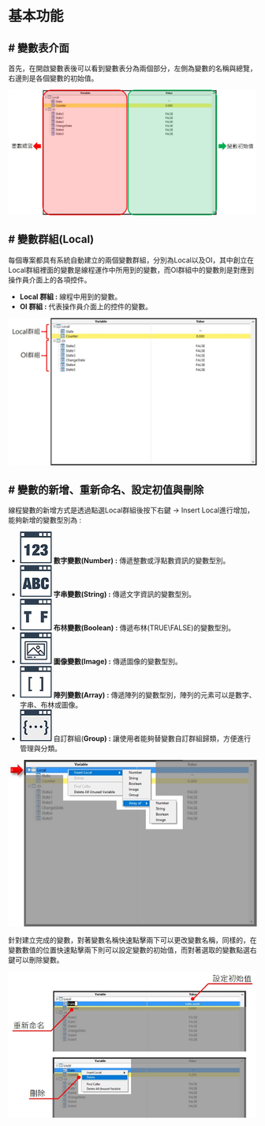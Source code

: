 # 基本功能

## \# 變數表介面

首先，在開啟變數表後可以看到變數表分為兩個部分，左側為變數的名稱與總覽，右邊則是各個變數的初始值。

![](../../.gitbook/assets/_variable.JPG)

## \# 變數群組\(Local\)

每個專案都具有系統自動建立的兩個變數群組，分別為Local以及OI，其中創立在Local群組裡面的變數是線程運作中所用到的變數，而OI群組中的變數則是對應到操作員介面上的各項控件。

* **Local 群組 :** 線程中用到的變數。
* **OI 群組 :** 代表操作員介面上的控件的變數。

![](../../.gitbook/assets/variablegroup.jpg)

## \# 變數的新增、重新命名、設定初值與刪除

線程變數的新增方式是透過點選Local群組後按下右鍵 -&gt; Insert Local進行增加，能夠新增的變數型別為 :

* ![](../../.gitbook/assets/number.jpg) **數字變數\(Number\) :** 傳遞整數或浮點數資訊的變數型別。
* ![](../../.gitbook/assets/string.jpg) **字串變數\(String\) :** 傳遞文字資訊的變數型別。
* ![](../../.gitbook/assets/bool.jpg) **布林變數\(Boolean\) :** 傳遞布林\(TRUE\FALSE\)的變數型別。
* ![](../../.gitbook/assets/image.jpg) **圖像變數\(Image\) :** 傳遞圖像的變數型別。
* ![](../../.gitbook/assets/array.jpg) **陣列變數\(Array\) :** 傳遞陣列的變數型別，陣列的元素可以是數字、字串、布林或圖像。
* ![](../../.gitbook/assets/group.jpg) 自訂群組\(**Group\) :** 讓使用者能夠替變數自訂群組歸類，方便進行管理與分類。

![](../../.gitbook/assets/_createarray.JPG)

針對建立完成的變數，對著變數名稱快速點擊兩下可以更改變數名稱，同樣的，在變數數值的位置快速點擊兩下則可以設定變數的初始值，而對著選取的變數點選右鍵可以刪除變數。

![](../../.gitbook/assets/variableoperation.jpg)
